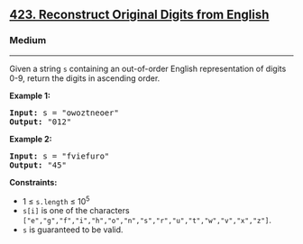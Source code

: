 <h2><a href="https://leetcode.com/problems/reconstruct-original-digits-from-english">423. Reconstruct Original Digits from English</a></h2>
<h3>Medium</h3>
<hr>
<p>Given a string <code>s</code> containing an out-of-order English representation of digits 0-9, return the digits in ascending order.</p>

<p><strong>Example 1:</strong></p>
<pre>
<strong>Input:</strong> s = "owoztneoer"
<strong>Output:</strong> "012"
</pre>

<p><strong>Example 2:</strong></p>
<pre>
<strong>Input:</strong> s = "fviefuro"
<strong>Output:</strong> "45"
</pre>

<p><strong>Constraints:</strong></p>
<ul>
<li>1 ≤ <code>s.length</code> ≤ 10<sup>5</sup></li>
<li><code>s[i]</code> is one of the characters <code>["e","g","f","i","h","o","n","s","r","u","t","w","v","x","z"]</code>.</li>
<li><code>s</code> is guaranteed to be valid.</li>
</ul>
